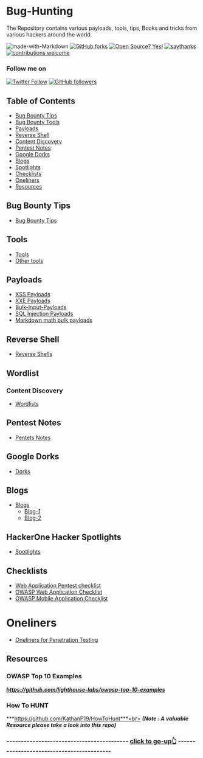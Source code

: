 # Bug-Hunting
The Repository contains various payloads, tools, tips, Books and tricks from various hackers around the world.

![made-with-Markdown](https://img.shields.io/badge/Made%20with-Markdown-1f425f.svg)
[![GitHub forks](https://img.shields.io/github/forks/thevillagehacker/Bug-Hunting)](https://github.com/thevillagehacker/Bug-Hunting/network)
[![Open Source? Yes!](https://badgen.net/badge/Open%20Source%20%3F/Yes%21/blue?icon=github)](https://github.com/thevillagehacker/)
[![saythanks](https://img.shields.io/badge/say-thanks-ff69b4.svg)](https://github.com/thevillagehacker)
[![contributions welcome](https://img.shields.io/badge/contributions-welcome-brightgreen.svg?style=flat)](https://github.com/thevillagehacker/Bug-Hunting)

### Follow me on
[![Twitter Follow](https://img.shields.io/twitter/follow/thevillagehackr?style=social)](https://twitter.com/thevillagehackr)
[![GitHub followers](https://img.shields.io/github/followers/thevillagehacker?label=Follow%20%20%40thevillagehacker&style=social)](https://github.com/thevillagehacker)

## Table of Contents
- [Bug Bounty Tips](#bug-bounty-tips)
- [Bug Bounty Tools](#tools)
- [Payloads](#payloads)
- [Reverse Shell](#reverse-shell)
- [Content Discovery](#wordlist)
- [Pentest Notes](#pentest-notes)
- [Google Dorks](#google-dorks)
- [Blogs](#blogs)
- [Spotlights](#hackerone-hacker-spotlights)
- [Checklists](#checklists)
- [Oneliners](#oneliners)
- [Resources](#resources)

## Bug Bounty Tips
- [Bug Bounty Tips](Bug%20Bounty%20Tips)

## Tools
- [Tools](Tools)
- [Other tools](Tools/other-tools.md)

## Payloads
- [XSS Payloads](XSS-payloads)
- [XXE Payloads](XXE-payloads)
- [Bulk-Input-Payloads](Bulk-input)
- [SQL Injection Payloads](SQL-Payloads/SQL-payload1.md)
- [Markdown math bulk payloads](Mark-math-bulk-payload)

## Reverse Shell
- [Reverse Shells](Rev-shell)

## Wordlist
### Content Discovery
- [Wordlists](Content-discovery)

## Pentest Notes
- [Pentets Notes](Pentest-master)

## Google Dorks
- [Dorks](Gdorks)

## Blogs
- [Blogs](blogs)
  - [Blog-1](blogs/files/file1.md)
  - [Blog-2](blogs/files/file2.md)

## HackerOne Hacker Spotlights
- [Spotlights](spotlights)

## Checklists
- [Web Application Pentest checklist](Checklist/Readme.md)
- [OWASP Web Application Checklist](Checklist/OWASP/Web/OWASPv4_Checklist.xlsx)
- [OWASP Mobile Application Checklist](Checklist/OWASP/Mobile/Mobile_App_Security_Checklist-English_1.1.2.xlsx)

# Oneliners
- [Oneliners for Penetration Testing](Bug%20Bounty%20Tips/files/oneliners.md)

## Resources
### OWASP Top 10 Examples
***https://github.com/lighthouse-labs/owasp-top-10-examples***
### How To HUNT
***https://github.com/KathanP19/HowToHunt***<br>
***(Note : A valuable Resource please take a look into this repo)***

### ------------------------------------------ [click to go-up👆](#bug-hunting) ------------------------------------------
